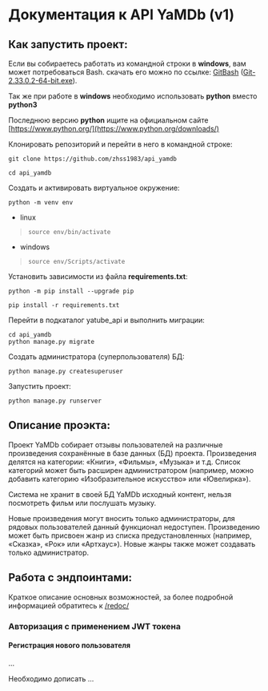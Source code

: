 # Документация к API YaMDb (v1)

## Как запустить проект:

Если вы собираетесь работать из командной строки в **windows**, вам может
 потребоваться Bash. скачать его можно по ссылке:
 [GitBash](https://gitforwindows.org/) ([Git-2.33.0.2-64-bit.exe](https://github.com/git-for-windows/git/releases/download/v2.33.0.windows.2/Git-2.33.0.2-64-bit.exe)).

Так же при работе в **windows** необходимо использовать **python** вместо
 **python3**

Последнюю версию **python** ищите на официальном сайте
 [https://www.python.org/](https://www.python.org/downloads/)

Клонировать репозиторий и перейти в него в командной строке:

```
git clone https://github.com/zhss1983/api_yamdb
```

```
cd api_yamdb
```

Создать и активировать виртуальное окружение:

```
python -m venv env
```

- linux
>```
>source env/bin/activate
>```
- windows
>```
>source env/Scripts/activate
>```

Установить зависимости из файла **requirements.txt**:

```
python -m pip install --upgrade pip
```

```
pip install -r requirements.txt
```

Перейти в подкаталог yatube_api и выполнить миграции:

```
cd api_yamdb
python manage.py migrate
```

Создать администратора (суперпользователя) БД:

```
python manage.py createsuperuser
```

Запустить проект:

```
python manage.py runserver
```

## Описание проэкта:

Проект YaMDb собирает отзывы пользователей на различные произведения
сохранённые в базе данных (БД) проекта. Произведения делятся на категории:
«Книги», «Фильмы», «Музыка» и т.д. Список категорий может быть расширен
администратором (например, можно добавить категорию «Изобразительное искусство»
или «Ювелирка»).

Система не хранит в своей БД YaMDb исходный контент, нельзя посмотреть фильм
или послушать музыку.

Новые произведения могут вносить только администраторы, для рядовых
пользователей данный функционал недоступен. Произведению может быть присвоен
жанр из списка предустановленных (например, «Сказка», «Рок» или «Артхаус»).
Новые жанры также может создавать только администратор.

## Работа с эндпоинтами:

Краткое описание основных возможностей, за более подробной информацией
обратитесь к [/redoc/](http://127.0.0.1:8000/redoc/) 

### Авторизация с применением JWT токена

#### Регистрация нового пользователя

...

Необходимо дописать ...
